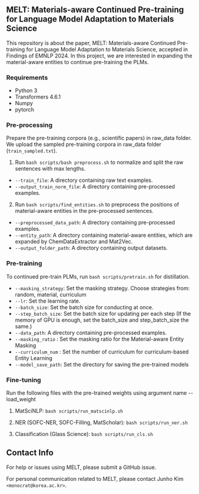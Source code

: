 ## MELT: Materials-aware Continued Pre-training for Language Model Adaptation to Materials Science

This repository is about the paper, MELT: Materials-aware Continued Pre-training for Language Model Adaptation to Materials Science, accepted in Findings of EMNLP 2024. In this project, we are interested in expanding the material-aware entities to continue pre-training the PLMs.

### Requirements
 - Python 3
 - Transformers 4.6.1
 - Numpy 
 - pytorch

### Pre-processing
Prepare the pre-training corpora (e.g., scientific papers) in raw_data folder. We upload the sampled pre-training corpora in raw_data folder (```train_sampled.txt```).

1) Run ```bash scripts/bash preprocess.sh``` to normalize and split the raw sentences with max lengths.

 - ```--train_file```: A directory containing raw text examples.
 - ```--output_train_norm_file```: A directory containing pre-processed examples.

2) Run ```bash scripts/find_entities.sh``` to preprocess the positions of material-aware entities in the pre-processed sentences.

 - ```--preprocessed_data_path```: A directory containing pre-processed examples.
 - ```--entity_path```: A directory containing material-aware entities, which are expanded by ChemDataExtractor and Mat2Vec.
 - ```--output_folder_path```: A directory containing output datasets.
 
### Pre-training
To continued pre-train PLMs, run ```bash scripts/pretrain.sh``` for distillation.

 - ```--masking_strategy```: Set the masking strategy. Choose strategies from: random, material, curriculum
 - ```--lr```: Set the learning rate.
 - ```--batch_size```: Set the batch size for conducting at once. 
 - ```--step_batch_size```: Set the batch size for updating per each step (If the memory of GPU is enough, set the batch_size and step_batch_size the same.)
 - ```--data_path```: A directory containing pre-processed examples.
 - ```--masking_ratio``` : Set the masking ratio for the Material-aware Entity Masking
 - ```--curriculum_num``` : Set the number of curriculum for curriculum-based Entity Learning
 - ```--model_save_path```: Set the directory for saving the pre-trained models


### Fine-tuning

Run the following files with the pre-trained weights using argument name --load_weight

1) MatSciNLP: ```bash scripts/run_matscinlp.sh```

2) NER (SOFC-NER, SOFC-Filling, MatScholar): ```bash scripts/run_ner.sh```

3) Classification (Glass Science): ```bash scripts/run_cls.sh```

## Contact Info 
For help or issues using MELT, please submit a GitHub issue. 

For personal communication related to MELT, please contact Junho Kim ```<monocrat@korea.ac.kr>```.
